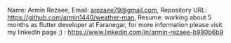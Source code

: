 Name: Armin Rezaee,
Email: arezaee79@gmail.com,
Repository URL: https://github.com/armin1440/weather-man,
Resume: working about 5 months as flutter developer at Faranegar,
for more information please visit my linkedIn page ;) : https://www.linkedin.com/in/armin-rezaee-b980b6b9
